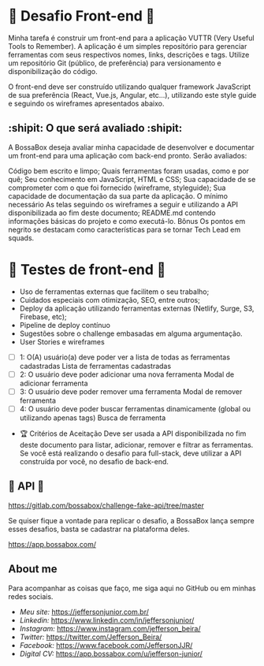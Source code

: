 # :checkered_flag: Desafio Front-end :checkered_flag: # 

Minha tarefa é construir um front-end para a aplicação VUTTR (Very Useful Tools to Remember). A aplicação é um simples repositório para gerenciar ferramentas com seus respectivos nomes, links, descrições e tags. Utilize um repositório Git (público, de preferência) para versionamento e disponibilização do código.

O front-end deve ser construído utilizando qualquer framework JavaScript de sua preferência (React, Vue.js, Angular, etc...), utilizando este style guide e seguindo os wireframes apresentados abaixo.


## :shipit: O que será avaliado :shipit: ##

A BossaBox deseja avaliar minha capacidade de desenvolver e documentar um front-end para uma aplicação com back-end pronto. Serão avaliados:

Código bem escrito e limpo;
Quais ferramentas foram usadas, como e por quê;
Seu conhecimento em JavaScript, HTML e CSS;
Sua capacidade de se comprometer com o que foi fornecido (wireframe, styleguide);
Sua capacidade de documentação da sua parte da aplicação.
O mínimo necessário
As telas seguindo os wireframes a seguir e utilizando a API disponibilizada ao fim deste documento;
README.md contendo informações básicas do projeto e como executá-lo.
Bônus
Os pontos em negrito se destacam como características para se tornar Tech Lead em squads.


# :construction: Testes de front-end :construction: #

- Uso de ferramentas externas que facilitem o seu trabalho;
- Cuidados especiais com otimização, SEO, entre outros;
- Deploy da aplicação utilizando ferramentas externas (Netlify, Surge, S3, Firebase, etc);
- Pipeline de deploy contínuo
- Sugestões sobre o challenge embasadas em alguma argumentação.
- User Stories e wireframes
- [ ] 1: O(A) usuário(a) deve poder ver a lista de todas as ferramentas cadastradas
Lista de ferramentas cadastradas
- [ ] 2: O usuário deve poder adicionar uma nova ferramenta
Modal de adicionar ferramenta
- [ ] 3: O usuário deve poder remover uma ferramenta
Modal de remover ferramenta
- [ ] 4: O usuário deve poder buscar ferramentas dinamicamente (global ou utilizando apenas tags)
Busca de ferramenta
- :trophy: Critérios de Aceitação
Deve ser usada a API disponibilizada no fim deste documento para listar, adicionar, remover e filtrar as ferramentas. Se você está realizando o desafio para full-stack, deve utilizar a API construída por você, no desafio de back-end.


## :electric_plug: API :electric_plug: ##
https://gitlab.com/bossabox/challenge-fake-api/tree/master

Se quiser fique a vontade para replicar o desafio, a BossaBox lança sempre esses desafios, basta se cadastrar na plataforma deles.

https://app.bossabox.com/


## About me ##

Para acompanhar as coisas que faço, me siga aqui no GitHub ou em minhas redes sociais.

- *Meu site:* https://jeffersonjunior.com.br/
- *Linkedin:* https://www.linkedin.com/in/jeffersonjunior/
- *Instagram:* https://www.instagram.com/jefferson_beira/
- *Twitter:* https://twitter.com/Jefferson_Beira/
- *Facebook:* https://www.facebook.com/JeffersonJJR/
- *Digital CV:* https://app.bossabox.com/u/jefferson-junior/